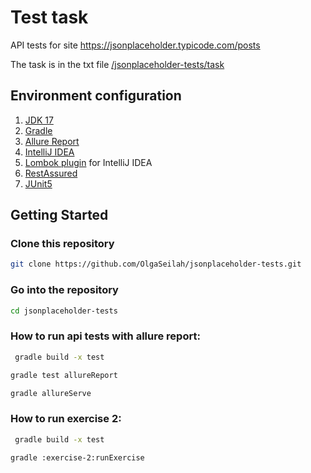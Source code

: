 # Test task

API tests for site https://jsonplaceholder.typicode.com/posts

The task is in the txt file [/jsonplaceholder-tests/task](#test-task)

## Environment configuration

1. [JDK 17](https://www.oracle.com/java/technologies/downloads/#java17)
2. [Gradle](https://gradle.org/)
3. [Allure Report](https://allurereport.org/)
4. [IntelliJ IDEA](https://www.jetbrains.com/idea/)
5. [Lombok plugin](https://plugins.jetbrains.com/plugin/6317-lombok-plugin) for IntelliJ IDEA
6. [RestAssured](https://rest-assured.io/)
7. [JUnit5](https://junit.org/junit5/)

## Getting Started

### Clone this repository
```bash
git clone https://github.com/OlgaSeilah/jsonplaceholder-tests.git
````
### Go into the repository
```bash
cd jsonplaceholder-tests
````

### How to run api tests with allure report:

``` bash
 gradle build -x test
 ```
``` bash
gradle test allureReport
```
``` bash
gradle allureServe
```

### How to run exercise 2:

``` bash
 gradle build -x test
 ```
``` bash
gradle :exercise-2:runExercise
```


